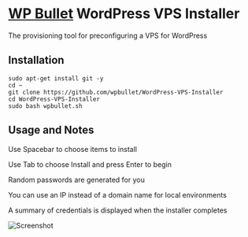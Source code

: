 # [WP Bullet](https://wp-bullet.com) WordPress VPS Installer
The provisioning tool for preconfiguring a VPS for WordPress

## Installation

    sudo apt-get install git -y
    cd ~
    git clone https://github.com/wpbullet/WordPress-VPS-Installer
    cd WordPress-VPS-Installer
    sudo bash wpbullet.sh
    
## Usage and Notes

Use Spacebar to choose items to install

Use Tab to choose Install and press Enter to begin

Random passwords are generated for you

You can use an IP instead of a domain name for local environments

A summary of credentials is displayed when the installer completes

![Screenshot](http://i.imgur.com/b38CScy.png)
